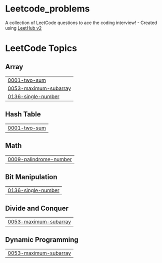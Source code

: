 # Leetcode_problems
A collection of LeetCode questions to ace the coding interview! - Created using [LeetHub v2](https://github.com/arunbhardwaj/LeetHub-2.0)

<!---LeetCode Topics Start-->
# LeetCode Topics
## Array
|  |
| ------- |
| [0001-two-sum](https://github.com/HarshPalaps1/Leetcode_problems/tree/master/0001-two-sum) |
| [0053-maximum-subarray](https://github.com/HarshPalaps1/Leetcode_problems/tree/master/0053-maximum-subarray) |
| [0136-single-number](https://github.com/HarshPalaps1/Leetcode_problems/tree/master/0136-single-number) |
## Hash Table
|  |
| ------- |
| [0001-two-sum](https://github.com/HarshPalaps1/Leetcode_problems/tree/master/0001-two-sum) |
## Math
|  |
| ------- |
| [0009-palindrome-number](https://github.com/HarshPalaps1/Leetcode_problems/tree/master/0009-palindrome-number) |
## Bit Manipulation
|  |
| ------- |
| [0136-single-number](https://github.com/HarshPalaps1/Leetcode_problems/tree/master/0136-single-number) |
## Divide and Conquer
|  |
| ------- |
| [0053-maximum-subarray](https://github.com/HarshPalaps1/Leetcode_problems/tree/master/0053-maximum-subarray) |
## Dynamic Programming
|  |
| ------- |
| [0053-maximum-subarray](https://github.com/HarshPalaps1/Leetcode_problems/tree/master/0053-maximum-subarray) |
<!---LeetCode Topics End-->